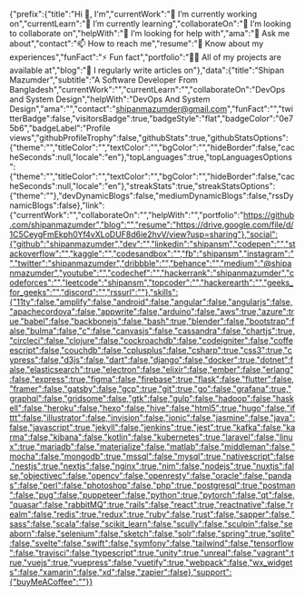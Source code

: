 {"prefix":{"title":"Hi 👋, I'm","currentWork":"🔭 I’m currently working on","currentLearn":"🌱 I’m currently learning","collaborateOn":"👯 I’m looking to collaborate on","helpWith":"🤝 I’m looking for help with","ama":"💬 Ask me about","contact":"📫 How to reach me","resume":"📄 Know about my experiences","funFact":"⚡ Fun fact","portfolio":"👨‍💻 All of my projects are available at","blog":"📝 I regularly write articles on"},"data":{"title":"Shipan Mazumder","subtitle":"A Software Developer From Bangladesh","currentWork":"","currentLearn":"","collaborateOn":"DevOps and System Design","helpWith":"DevOps And System Design","ama":"","contact":"shipanmazumder@gmail.com","funFact":"","twitterBadge":false,"visitorsBadge":true,"badgeStyle":"flat","badgeColor":"0e75b6","badgeLabel":"Profile views","githubProfileTrophy":false,"githubStats":true,"githubStatsOptions":{"theme":"","titleColor":"","textColor":"","bgColor":"","hideBorder":false,"cacheSeconds":null,"locale":"en"},"topLanguages":true,"topLanguagesOptions":{"theme":"","titleColor":"","textColor":"","bgColor":"","hideBorder":false,"cacheSeconds":null,"locale":"en"},"streakStats":true,"streakStatsOptions":{"theme":""},"devDynamicBlogs":false,"mediumDynamicBlogs":false,"rssDynamicBlogs":false},"link":{"currentWork":"","collaborateOn":"","helpWith":"","portfolio":"https://github.com/shipanmazumder","blog":"","resume":"https://drive.google.com/file/d/1C5CeygFmEkph0Yf4vXLoDUF8d6ie2hvV/view?usp=sharing"},"social":{"github":"shipanmazumder","dev":"","linkedin":"shipansm","codepen":"","stackoverflow":"","kaggle":"","codesandbox":"","fb":"shipansm","instagram":"","twitter":"shipanmazumder","dribbble":"","behance":"","medium":"@shipanmazumder","youtube":"","codechef":"","hackerrank":"shipanmazumder","codeforces":"","leetcode":"shipansm","topcoder":"","hackerearth":"","geeks_for_geeks":"","discord":"","rssurl":""},"skills":{"11ty":false,"amplify":false,"android":false,"angular":false,"angularjs":false,"apachecordova":false,"appwrite":false,"arduino":false,"aws":true,"azure":true,"babel":false,"backbonejs":false,"bash":true,"blender":false,"bootstrap":false,"bulma":false,"c":false,"canvasjs":false,"cassandra":false,"chartjs":true,"circleci":false,"clojure":false,"cockroachdb":false,"codeigniter":false,"coffeescript":false,"couchdb":false,"cplusplus":false,"csharp":true,"css3":true,"cypress":false,"d3js":false,"dart":false,"django":false,"docker":true,"dotnet":false,"elasticsearch":true,"electron":false,"elixir":false,"ember":false,"erlang":false,"express":true,"figma":false,"firebase":true,"flask":false,"flutter":false,"framer":false,"gatsby":false,"gcp":true,"git":true,"go":false,"grafana":true,"graphql":false,"gridsome":false,"gtk":false,"gulp":false,"hadoop":false,"haskell":false,"heroku":false,"hexo":false,"hive":false,"html5":true,"hugo":false,"ifttt":false,"illustrator":false,"invision":false,"ionic":false,"jasmine":false,"java":false,"javascript":true,"jekyll":false,"jenkins":true,"jest":true,"kafka":false,"karma":false,"kibana":false,"kotlin":false,"kubernetes":true,"laravel":false,"linux":true,"mariadb":false,"materialize":false,"matlab":false,"middleman":false,"mocha":false,"mongodb":true,"mssql":false,"mysql":true,"nativescript":false,"nestjs":true,"nextjs":false,"nginx":true,"nim":false,"nodejs":true,"nuxtjs":false,"objectivec":false,"opencv":false,"openresty":false,"oracle":false,"pandas":false,"perl":false,"photoshop":false,"php":true,"postgresql":true,"postman":false,"pug":false,"puppeteer":false,"python":true,"pytorch":false,"qt":false,"quasar":false,"rabbitMQ":true,"rails":false,"react":true,"reactnative":false,"realm":false,"redis":true,"redux":true,"ruby":false,"rust":false,"sapper":false,"sass":false,"scala":false,"scikit_learn":false,"scully":false,"sculpin":false,"seaborn":false,"selenium":false,"sketch":false,"solr":false,"spring":true,"sqlite":false,"svelte":false,"swift":false,"symfony":false,"tailwind":false,"tensorflow":false,"travisci":false,"typescript":true,"unity":true,"unreal":false,"vagrant":true,"vuejs":true,"vuepress":false,"vuetify":true,"webpack":false,"wx_widgets":false,"xamarin":false,"xd":false,"zapier":false},"support":{"buyMeACoffee":""}}
